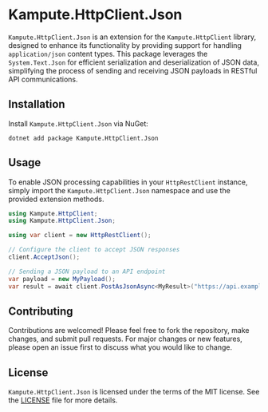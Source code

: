 # Kampute.HttpClient.Json

`Kampute.HttpClient.Json` is an extension for the `Kampute.HttpClient` library, designed to enhance its functionality by providing
support for handling `application/json` content types. This package leverages the `System.Text.Json` for efficient serialization and
deserialization of JSON data, simplifying the process of sending and receiving JSON payloads in RESTful API communications.

## Installation

Install `Kampute.HttpClient.Json` via NuGet:

```shell
dotnet add package Kampute.HttpClient.Json
```

## Usage

To enable JSON processing capabilities in your `HttpRestClient` instance, simply import the `Kampute.HttpClient.Json` namespace and use
the provided extension methods.

```csharp
using Kampute.HttpClient;
using Kampute.HttpClient.Json;

using var client = new HttpRestClient();

// Configure the client to accept JSON responses
client.AcceptJson();

// Sending a JSON payload to an API endpoint
var payload = new MyPayload();
var result = await client.PostAsJsonAsync<MyResult>("https://api.example.com/resource", payload);
```

## Contributing

Contributions are welcomed! Please feel free to fork the repository, make changes, and submit pull requests. For major changes or new features,
please open an issue first to discuss what you would like to change.

## License

`Kampute.HttpClient.Json` is licensed under the terms of the MIT license. See the [LICENSE](LICENSE) file for more details.